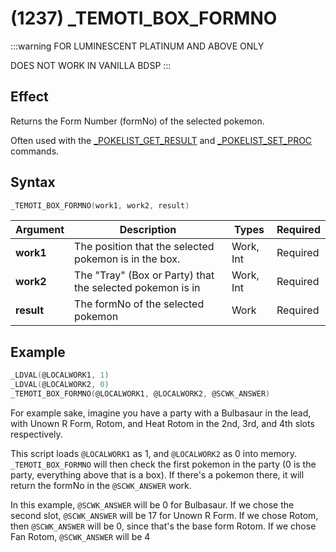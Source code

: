 # (1237) _TEMOTI_BOX_FORMNO

:::warning
FOR LUMINESCENT PLATINUM AND ABOVE ONLY

DOES NOT WORK IN VANILLA BDSP
:::

## Effect

Returns the Form Number (formNo) of the selected pokemon.

Often used with the [_POKELIST_GET_RESULT](./267-pokelist-get-result.md) and [_POKELIST_SET_PROC](./264-pokelist-set-proc.md) commands.

## Syntax

```c
_TEMOTI_BOX_FORMNO(work1, work2, result)
```

| Argument | Description | Types | Required |
| - | - | - | - |
| **work1** | The position that the selected pokemon is in the box. | Work, Int | Required |
| **work2** | The "Tray" (Box or Party) that the selected pokemon is in | Work, Int | Required |
| **result** | The formNo of the selected pokemon | Work | Required |

## Example

```c
_LDVAL(@LOCALWORK1, 1)
_LDVAL(@LOCALWORK2, 0)
_TEMOTI_BOX_FORMNO(@LOCALWORK1, @LOCALWORK2, @SCWK_ANSWER)
```

For example sake, imagine you have a party with a Bulbasaur in the lead, with Unown R Form, Rotom, and Heat Rotom in the 2nd, 3rd, and 4th slots respectively.

This script loads `@LOCALWORK1` as 1, and `@LOCALWORK2` as 0 into memory. `_TEMOTI_BOX_FORMNO` will then check the first pokemon in the party (0 is the party, everything above that is a box). If there's a pokemon there, it will return the formNo in the `@SCWK_ANSWER` work.

In this example, `@SCWK_ANSWER` will be 0 for Bulbasaur. If we chose the second slot, `@SCWK_ANSWER` will be 17 for Unown R Form. If we chose Rotom, then `@SCWK_ANSWER` will be 0, since that's the base form Rotom. If we chose Fan Rotom, `@SCWK_ANSWER` will be 4
